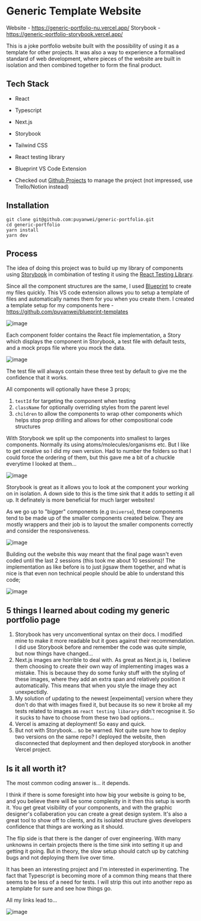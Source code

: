 # Generic Template Website

Website - https://generic-portfolio-nu.vercel.app/
Storybook - https://generic-portfolio-storybook.vercel.app/

This is a joke portfolio website built with the possibility of using it as a template for other projects. It was also a way to experience a formalised standard of web development, where pieces of the website are built in isolation and then combined together to form the final product.

## Tech Stack
- React
- Typescript
- Next.js
- Storybook
- Tailwind CSS
- React testing library
- Blueprint VS Code Extension

- Checked out [Github Projects](https://docs.github.com/en/issues/organizing-your-work-with-project-boards/managing-project-boards/about-project-boards) to manage the project (not impressed, use Trello/Notion instead)

## Installation
```
git clone git@github.com:puyanwei/generic-portfolio.git
cd generic-portfolio
yarn install
yarn dev
```

## Process

The idea of doing this project was to build up my library of components using [Storybook](https://storybook.js.org/) in combination of testing it using the [React Testing Library](https://testing-library.com/docs/react-testing-library/intro/).

Since all the component structures are the same, I used [Blueprint](https://marketplace.visualstudio.com/items?itemName=teamchilla.blueprint) to create my files quickly. This VS code extension allows you to setup a template of files and automatically names them for you when you create them. I created a template setup for my components here - https://github.com/puyanwei/blueprint-templates

![image](https://user-images.githubusercontent.com/14803518/188266184-d588a9de-2ca3-4681-affa-0eadecf606b6.png)

Each component folder contains the React file implementation, a Story which displays the component in Storybook, a test file with default tests, and a mock props file where you mock the data.

![image](https://user-images.githubusercontent.com/14803518/188266222-f212664d-c1eb-4d2e-8f88-370c16ca925a.png)

The test file will always contain these three test by default to give me the confidence that it works. 

All components will optionally have these 3 props; 
1. `testId` for targeting the component when testing 
2. `className` for optionally overriding styles from the parent level
3. `children` to allow the components to wrap other components which helps stop prop drilling and allows for other compositional code structures

With Storybook we split up the components into smallest to larges components. Normally its using atoms/molecules/organisms etc. But I like to get creative so I did my own version. Had to number the folders so that I could force the ordering of them, but this gave me a bit of a chuckle everytime I looked at them...

![image](https://user-images.githubusercontent.com/14803518/188266029-436364b7-5fcc-45b5-b0f6-eea3cfa73fb7.png)

Storybook is great as it allows you to look at the component your working on in isolation. A down side to this is the time sink that it adds to setting it all up. It definately is more beneficial for much larger websites!

As we go up to "bigger" components (e.g `Universe`), these components tend to be made up of the smaller components created below. They are mostly wrappers and their job is to layout the smaller components correctly and consider the responsiveness.

![image](https://user-images.githubusercontent.com/14803518/188265424-e7ff7a03-db3e-4474-99f2-fae0ae25df2b.png)

Building out the website this way meant that the final page wasn't even coded until the last 2 sessions (this took me about 10 sessions)! The implementation as like before is to just jigsaw them together, and what is nice is that even non technical people should be able to understand this code;

![image](https://user-images.githubusercontent.com/14803518/188265671-1a912c60-b49e-4eed-8114-c079eda56f09.png)

## 5 things I learned about coding my generic portfolio page

1. Storybook has very unconventional syntax on their docs. I modified mine to make it more readable but it goes against their recommendation. I did use Storybook before and remember the code was quite simple, but now things have changed...
2. Next.js images are horrible to deal with. As great as Next.js is, I believe them choosing to create their own way of implementing images was a mistake. This is because they do some funky stuff with the styling of these images, where they add an extra span and relatively position it automatically. This means that when you style the image they act unexpectidly.
3. My solution of updating to the newest [expeimental] version where they don't do that with images fixed it, but because its so new it broke all my tests related to images as `react testing libarary` didn't recognise it. So it sucks to have to choose from these two bad options...
4. Vercel is amazing at deployment! So easy and quick.
5. But not with Storybook... so be warned. Not quite sure how to deploy two versions on the same repo? I deployed the website, then disconnected that deployment and then deployed storybook in another Vercel project.

## Is it all worth it?

The most common coding answer is... it depends.

I think if there is some foresight into how big your website is going to be, and you believe there will be some complexity in it then this setup is worth it. You get great visibility of your components, and with the graphic designer's collaberation you can create a great design system. It's also a great tool to show off to clients, and its isolated structure gives developers confidence that things are working as it should.

The flip side is that there is the danger of over engineering. With many unknowns in certain projects there is the time sink into setting it up and getting it going. But in theory, the slow setup should  catch up by catching bugs and not deploying them live over time.

It has been an interesting project and I'm interested in experimenting. The fact that Typescript is becoming more of a common thing means that there seems to be less of a need for tests. I will strip this out into another repo as a template for sure and see how things go.

All my links lead to...

![image](https://user-images.githubusercontent.com/14803518/188266930-bfa85629-e774-4b27-82d3-e4c778729ba8.png)
